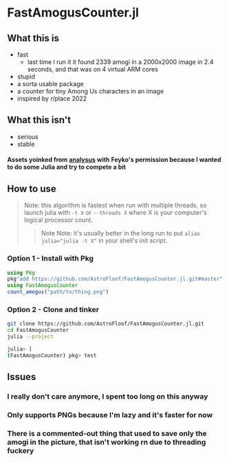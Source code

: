 # FastAmogusCounter.jl

## What this is
 - fast 
   - last time I run it it found 2339 amogi in a 2000x2000 image in 2.4 seconds, and that was on 4 virtual ARM cores
 - stupid
 - a sorta usable package
 - a counter for tiny Among Us characters in an image
 - inspired by r/place 2022

## What this isn't
 - serious
 - stable

#### Assets yoinked from [analysus](https://github.com/Feyko/analysus/tree/main/amogi/templates) with Feyko's permission because I wanted to do some Julia and try to compete a bit

## How to use
> Note: this algorithm is fastest when run with multiple threads, so launch julia with `-t X` or `--threads X` where X is your computer's logical processor count.
>> Note Note: it's usually better in the long run to put `alias julia="julia -t X"` in your shell's init script.

### Option 1 - Install with Pkg
```julia
using Pkg
pkg"add https://github.com/AstroFloof/FastAmogusCounter.jl.git#master"
using FastAmogusCounter
count_amogus("path/to/thing.png")
```
### Option 2 - Clone and tinker
```sh
git clone https://github.com/AstroFloof/FastAmogusCounter.jl.git
cd FastAmogusCounter
julia --project

julia> ]
(FastAmogusCounter) pkg> test
```

## Issues

### I really don't care anymore, I spent too long on this anyway
### Only supports PNGs because I'm lazy and it's faster for now
### There is a commented-out thing that used to save only the amogi in the picture, that isn't working rn due to threading fuckery

